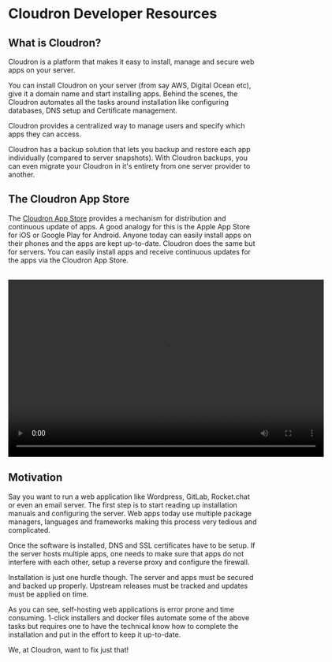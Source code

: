 # Cloudron Developer Resources

## What is Cloudron?

Cloudron is a platform that makes it easy to install, manage and secure web apps on your server.

You can install Cloudron on your server (from say AWS, Digital Ocean etc), give it a domain
name and start installing apps. Behind the scenes, the Cloudron automates all the tasks around
installation like configuring databases, DNS setup and Certificate management.

Cloudron provides a centralized way to manage users and specify which apps they can access.

Cloudron has a backup solution that lets you backup and restore each app individually
(compared to server snapshots). With Cloudron backups, you can even migrate your Cloudron
in it's entirety from one server provider to another.

## The Cloudron App Store

The [Cloudron App Store](https://cloudron.io/appstore.html) provides a mechanism for
distribution and continuous update of apps. A good analogy for this is the Apple App Store for iOS or
Google Play for Android. Anyone today can easily install apps on their phones and the apps are kept up-to-date.
Cloudron does the same but for servers. You can easily install apps and receive continuous updates for
the apps via the Cloudron App Store.

<br/>

<center>
<video width="640" height="360" controls>
  <source src="/videos/cloudron-app-install.mp4" type="video/mp4">
  Your browser does not support the video tag.
</video>
</center>

## Motivation

Say you want to run a web application like Wordpress, GitLab, Rocket.chat or even an email server.
The first step is to start reading up installation manuals and configuring the server. Web apps today
use multiple package managers, languages and frameworks making this process very tedious and complicated.

Once the software is installed, DNS and SSL certificates have to be setup. If the server hosts
multiple apps, one needs to make sure that apps do not interfere with each other, setup a
reverse proxy and configure the firewall.

Installation is just one hurdle though. The server and apps must be secured and backed up
properly. Upstream releases must be tracked and updates must be applied on time.

As you can see, self-hosting web applications is error prone and time consuming. 1-click installers
and docker files automate some of the above tasks but requires one to have the technical know how to
complete the installation and put in the effort to keep it up-to-date.

We, at Cloudron, want to fix just that!
